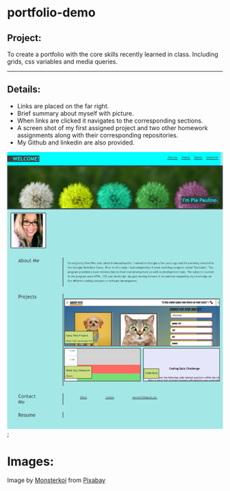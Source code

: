 # portfolio-demo

## Project:

To create a portfolio with the core skills recently learned in class. Including grids, css variables and media queries. 

-----
## Details:

 
* Links are placed on the far right.  
* Brief summary about myself with picture.
* When links are clicked it navigates to the corresponding sections.
* A screen shot of my first assigned project and two other homework assignments along with their corresponding repositories.
* My Github and linkedin are also provided.

  

 ![portfolio-image.png](assets/images/updated-portofolio.png);




# Images:



Image by <a href="https://pixabay.com/users/monsterkoi-65294/?utm_source=link-attribution&amp;utm_medium=referral&amp;utm_campaign=image&amp;utm_content=2817950">Monsterkoi</a> from <a href="https://pixabay.com/?utm_source=link-attribution&amp;utm_medium=referral&amp;utm_campaign=image&amp;utm_content=2817950">Pixabay</a>

